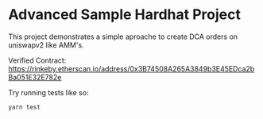 # Advanced Sample Hardhat Project

This project demonstrates a simple aproache to create DCA orders on uniswapv2 like AMM's.

Verified Contract: https://rinkeby.etherscan.io/address/0x3B74508A265A3849b3E45EDca2bBa051E32E782e

Try running tests like so:

`yarn test`
